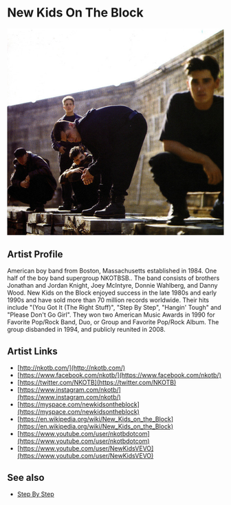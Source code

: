 # New Kids On The Block

![](../../assets/artists/New_Kids_On_The_Block.png)

## Artist Profile

American boy band from Boston, Massachusetts established in 1984. One half of the boy band supergroup NKOTBSB.. The band consists of brothers Jonathan and Jordan Knight, Joey McIntyre, Donnie Wahlberg, and Danny Wood. New Kids on the Block enjoyed success in the late 1980s and early 1990s and have sold more than 70 million records worldwide. Their hits include "(You Got It (The Right Stuff)", "Step By Step", "Hangin' Tough" and "Please Don't Go Girl". They won two American Music Awards in 1990 for Favorite Pop/Rock Band, Duo, or Group and Favorite Pop/Rock Album. The group disbanded in 1994, and publicly reunited in 2008.

## Artist Links

- [http://nkotb.com/](http://nkotb.com/)
- [https://www.facebook.com/nkotb/](https://www.facebook.com/nkotb/)
- [https://twitter.com/NKOTB](https://twitter.com/NKOTB)
- [https://www.instagram.com/nkotb/](https://www.instagram.com/nkotb/)
- [https://myspace.com/newkidsontheblock](https://myspace.com/newkidsontheblock)
- [https://en.wikipedia.org/wiki/New_Kids_on_the_Block](https://en.wikipedia.org/wiki/New_Kids_on_the_Block)
- [https://www.youtube.com/user/nkotbdotcom](https://www.youtube.com/user/nkotbdotcom)
- [https://www.youtube.com/user/NewKidsVEVO](https://www.youtube.com/user/NewKidsVEVO)


## See also

- [Step By Step](Step_By_Step.md)

